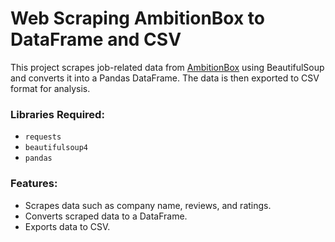 # Web Scraping AmbitionBox to DataFrame and CSV

This project scrapes job-related data from [AmbitionBox](https://www.ambitionbox.com/) using BeautifulSoup and converts it into a Pandas DataFrame. The data is then exported to CSV format for analysis.

### Libraries Required:
- `requests`
- `beautifulsoup4`
- `pandas`

### Features:
- Scrapes data such as company name, reviews, and ratings.
- Converts scraped data to a DataFrame.
- Exports data to CSV.

